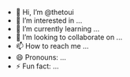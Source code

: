- 👋 Hi, I’m @thetoui
- 👀 I’m interested in ...
- 🌱 I’m currently learning ...
- 💞️ I’m looking to collaborate on ...
- 📫 How to reach me ...
- 😄 Pronouns: ...
- ⚡ Fun fact: ...

<!---
thetoui/thetoui is a ✨ special ✨ repository because its `README.md` (this file) appears on your GitHub profile.
You can click the Preview link to take a look at your changes.
--->
